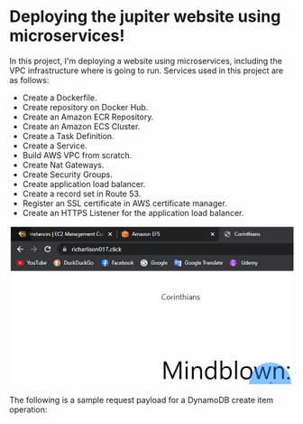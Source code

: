 # Deploying the jupiter website using microservices!



In this project, I'm deploying a website using microservices, including the VPC infrastructure where is going to run. Services used in this project are as follows:

* Create a Dockerfile. 
* Create repository on Docker Hub. 
* Create an Amazon ECR Repository. 
* Create an Amazon ECS Cluster. 
* Create a Task Definition. 
* Create a Service. 
* Build AWS VPC from scratch.  
* Create Nat Gateways.  
* Create Security Groups. 
* Create application load balancer.  
* Create a record set in Route 53.  
* Register an SSL certificate in AWS certificate manager.  
* Create an HTTPS Listener for the application load balancer. 

![](Images\asg.PNG)


The following is a sample request payload for a DynamoDB create item operation:

